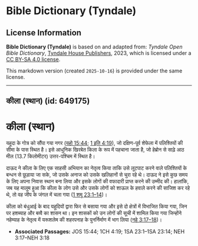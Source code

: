 # Bible Dictionary (Tyndale)

## License Information

**Bible Dictionary (Tyndale)** is based on and adapted from: _Tyndale Open Bible Dictionary_, [Tyndale House Publishers](https://tyndaleopenresources.com/), 2023, which is licensed under a [CC BY-SA 4.0 license](https://creativecommons.org/licenses/by-sa/4.0/legalcode.en).

This markdown version (created `2025-10-16`) is provided under the same license.



--------------------------------

## कीला (स्थान) (id: 649175)

कीला (स्थान)
============

यहूदा के गोत्र को सौंपा गया नगर ([यहो 15:44](https://ref.ly/Josh15:44); [1 इति 4:19](https://ref.ly/1Chr4:19)), जो दक्षिण\-पूर्व शेफेला में पलिश्तियों की सीमा के पास स्थित है। इसे आधुनिक खिरबेत किला के रूप में पहचाना जाता है, जो हेब्रोन से साढ़े आठ मील (13\.7 किलोमीटर) उत्तर\-पश्चिम में स्थित है।

दाऊद ने कीला के लिए एक साहसी अभियान का नेतृत्व किया ताकि उसे लूटपाट करने वाले पलिश्तियों के बन्धन से छुड़ाया जा सके, जो उसके अनाज को उसके खलिहानों से चुरा रहे थे। दाऊद ने इसे कुछ समय के लिए अपना निवास स्थान बना लिया और इसके लोगों की वफादारी प्राप्त करने की उम्मीद की। हालांकि, जब यह मालूम हुआ कि कीला के लोग उसे और उसके लोगों को शाऊल के हवाले करने की साजिश कर रहे थे, तो वह जीप के जंगल में चला गया ([1 शमू 23:1–14](https://ref.ly/1Sam23:1-1Sam23:14))।

कीला को बंधुआई के बाद यहूदियों द्वारा फिर से बसाया गया और इसे दो क्षेत्रों में विभाजित किया गया, जिन पर हशब्याह और बव्वै का शासन था। इन शासकों को उन लोगों की सूची में शामिल किया गया जिन्होंने नहेम्याह के नेतृत्व में यरूशलेम की शहरपनाह के पुनर्निर्माण में भाग लिया ([नहे 3:17–18](https://ref.ly/Neh3:17-Neh3:18))।

* **Associated Passages:** JOS 15:44; 1CH 4:19; 1SA 23:1–1SA 23:14; NEH 3:17–NEH 3:18

